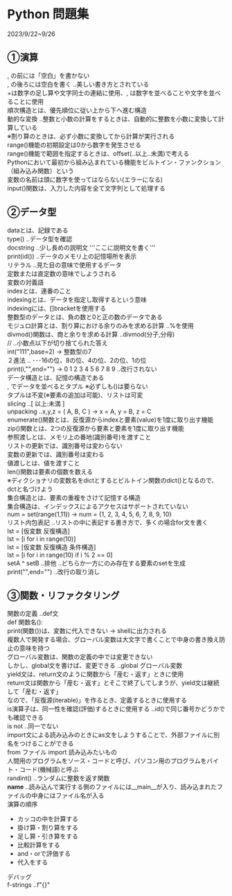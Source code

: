 # Python 問題集

2023/9/22~9/26

## ①演算

, の前には「空白」を書かない  
, の後ろには空白を書く ..美しい書き方とされている  
+は数字の足し算や文字同士の連結に使用、, は数字を並べることや文字を並べることに使用  
順次構造とは、優先順位に従い上から下へ進む構造  
動的な変換 ..整数と小数の計算をするときは、自動的に整数を小数に変換して計算している  
※割り算のときは、必ず小数に変換してから計算が実行される  
range()機能の初期設定は0から数字を発生させる  
range()機能で範囲を指定するときは、offset(..以上..未満)で考える  
Pythonにおいて最初から組み込まれている機能をビルトイン・ファンクション（組み込み関数）という  
変数の名前は頭に数字を使ってはならない(エラーになる)  
input()関数は、入力した内容を全て文字列として処理する  

## ②データ型

dataとは、記録である  
type() ..データ型を確認  
docstring ..少し長めの説明文 '''ここに説明文を書く'''  
print(id()) ..データのメモリ上の記憶場所を表示  
リテラル ..見た目の意味で使用するデータ  
  定数または直定数の意味でしようされる  
  変数の対義語  
indexとは、連番のこと  
indexingとは、データを指定し取得するという意味  
indexingには、[]bracketを使用する  
整数型のデータとは、負の数と0と正の数のデータである  
モジュロ計算とは、割り算における余りのみを求める計算 ..%を使用  
divmod()関数は、商と余りを求める計算 ..divmod(分子,分母)  
// ..小数点以下が切り捨てられた答え  
int("111",base=2) -> 整数型の7  
２進法 .. ･･･16の位、8の位、4の位、2の位、1の位  
print(i,"",end="") -> 0 1 2 3 4 5 6 7 8 9 ..改行されない  
データ構造とは、記憶の構造である  
, でデータを並べるとタプル ※必ずしも()は要らない  
タプルは不変(※要素の追加は可能)、リストは可変  
slicing ..[ 以上:未満 ]  
unpacking ..x,y,z = ( A, B, C ) -> x = A, y = B, z = C  
enumerate()関数とは、反復源からindexと要素(value)を1度に取り出す機能  
zip()関数とは、2つの反復源から要素と要素を1度に取り出す機能  
参照渡しとは、メモリ上の番地(識別番号)を渡すこと  
リストの更新では、識別番号は変わらない  
変数の更新では、識別番号は変わる  
値渡しとは、値を渡すこと  
len()関数は要素の個数を数える  
※ディクショナリの変数名をdictとするとビルトイン関数のdict()となるので、dctと名づけよう  
集合構造とは、要素の重複をさけて記憶する構造  
集合構造は、インデックスによるアクセスはサポートされていない  
num = set(range(1,11)) -> num = {1, 2, 3, 4, 5, 6, 7, 8, 9, 10}  
リスト内包表記 ..リストの中に表記する書き方で、多くの場合for文を書く  
lst = [仮変数 反復構造]  
lst = [i for i in range(10)]  
lst = [仮変数 反復構造 条件構造]  
lst = [i for i in range(10) if i % 2 == 0]  
setA ^ setB ..排他 ..どちらか一方にのみ存在する要素のsetを生成  
print("",end="") ..改行の取り消し  

## ③関数・リファクタリング

関数の定義 ..def文  
def 関数名():  
print(関数())は、変数に代入できない -> shellに出力される  
複数人で開発する場合、グローバル変数は大文字で書くことで中身の書き換え防止の意味を持つ  
グローバル変数は、関数の定義の中では変更できない  
しかし、global文を書けば、変更できる ..global グローバル変数  
yield文は、return文のように関数から「産む・返す」ときに使用  
return文は関数から「産む・返す」とそこで終了してしまうが、yield文は継続して「産む・返す」  
なので、「反復源(iterable)」を作るとき、定義するときに使用する  
is演算子は、同一性を確認(評価)するときに使用する ..id()で同じ番号かどうかでも確認できる  
is not ..同一でない  
import文による読み込みのときにas文をしようすることで、外部ファイルに別名をつけることができる  
from ファイル import 読み込みたいもの  
人間用のプログラムをソース・コードと呼び、パソコン用のプログラムをバイト・コード(機械語)と呼ぶ  
randint() ..ランダムに整数を返す関数  
__name__ ..読み込んで実行する側のファイルには__main__が入り、読み込まれたファイルの中身にはファイル名が入る  
演算の順序  

- カッコの中を計算する  
- 掛け算・割り算をする  
- 足し算・引き算をする  
- 比較計算をする  
- and・orで評価する  
- 代入をする  

デバッグ  
f-strings ..f"{}"  